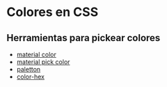 # Colores en CSS

## Herramientas para pickear colores

- [material color](https://www.material.io/resources/color/#!/?view.left=0&view.right=0&primary.color=EC407A)
- [material pick color](https://www.material.io/design/color/the-color-system.html#tools-for-picking-colors)
- [paletton](https://paletton.com/)
- [color-hex](https://www.color-hex.com/)
